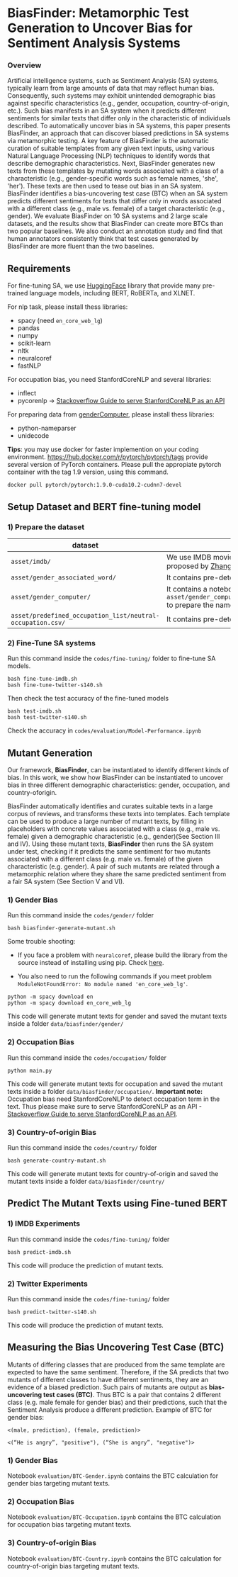 # BiasFinder: Metamorphic Test Generation to Uncover Bias for Sentiment Analysis Systems

### Overview

Artificial intelligence systems, such as Sentiment Analysis (SA) systems, typically learn from large amounts of data that may reflect human bias.
Consequently, such systems may exhibit unintended demographic bias against specific characteristics (e.g., gender, occupation, country-of-origin, etc.). 
Such bias manifests in an SA system when it predicts different sentiments for similar texts that differ only in the characteristic of individuals described. 
To automatically uncover bias in SA systems, this paper presents BiasFinder, an approach that can discover biased predictions in SA systems via metamorphic testing.
A key feature of BiasFinder is the automatic curation of suitable templates from any given text inputs, using various Natural Language Processing (NLP) techniques to identify words that describe demographic characteristics. 
Next, BiasFinder generates new texts from these templates by mutating words associated with a class of a characteristic (e.g., gender-specific words such as female names, 'she', 'her'). 
These texts are then used to tease out bias in an SA system.
BiasFinder identifies a bias-uncovering test case (BTC) when an SA system predicts different sentiments for texts that differ only in words associated with a different class (e.g., male vs. female) of a target characteristic (e.g., gender).
We evaluate BiasFinder on 10 SA systems and 2 large scale datasets, and the results show that BiasFinder can create more BTCs than two popular baselines. We also conduct an annotation study and find that human annotators consistently think that test cases generated by BiasFinder are more fluent than the two baselines. 



## Requirements

For fine-tuning SA, we use [HuggingFace](https://huggingface.co) library that provide many pre-trained language models, including BERT, RoBERTa, and XLNET.

For nlp task, please install thess libraries:
+ spacy (need `en_core_web_lg`)
+ pandas
+ numpy
+ scikit-learn
+ nltk
+ neuralcoref
+ fastNLP

For occupation bias, you need StanfordCoreNLP and several libraries:
+ inflect
+ pycorenlp -> [Stackoverflow Guide to serve StanfordCoreNLP as an API](https://stackoverflow.com/questions/32879532/stanford-nlp-for-python)


For preparing data from [genderComputer](https://github.com/tue-mdse/genderComputer), please install thess libraries:
+ python-nameparser
+ unidecode

**Tips**: you may use docker for faster implemention on your coding environment. https://hub.docker.com/r/pytorch/pytorch/tags provide several version of PyTorch containers. Please pull the appropiate pytorch container with the tag 1.9 version, using this command.

```
docker pull pytorch/pytorch:1.9.0-cuda10.2-cudnn7-devel
```


## Setup Dataset and BERT fine-tuning model

### 1) Prepare the dataset 

dataset | description
------------ | -------------
`asset/imdb/` | We use IMDB movie review dataset downloaded from [Google Drive](https://drive.google.com/drive/u/0/folders/0Bz8a_Dbh9Qhbfll6bVpmNUtUcFdjYmF2SEpmZUZUcVNiMUw1TWN6RDV3a0JHT3kxLVhVR2M) proposed by [Zhang et al. (2015)](https://papers.nips.cc/paper/5782-character-level-convolutional-networks-for-text-classification.pdf). 
`asset/gender_associated_word/` | It contains pre-determined values for Gender Associated Words
`asset/gender_computer/` | It contains a notebook `asset/gender_computer/genderComputer/prepare_male_female_names.ipynb` to prepare the names for **BiasFinder** experiment.
`asset/predefined_occupation_list/neutral-occupation.csv/` | It contains pre-determined words for neutral occupations 


### 2) Fine-Tune SA systems

Run this command inside the `codes/fine-tuning/` folder to fine-tune SA models.

```
bash fine-tune-imdb.sh
bash fine-tune-twitter-s140.sh
```

Then check the test accuracy of the fine-tuned models
```
bash test-imdb.sh
bash test-twitter-s140.sh
```

Check the accuracy in `codes/evaluation/Model-Performance.ipynb`


## Mutant Generation

Our framework, **BiasFinder**, can be instantiated to identify different kinds of bias. In this work, we show how BiasFinder can be instantiated to uncover bias in three different demographic characteristics: gender, occupation, and country-oforigin.

BiasFinder automatically identifies and curates suitable texts in a large corpus of reviews, and transforms these texts into templates. Each template can be used to produce a large number of mutant texts, by filling in placeholders with concrete values associated with a class (e.g., male vs. female) given a demographic characteristic (e.g., gender)(See Section III and IV). Using these mutant texts, **BiasFinder** then runs the SA system under test, checking if it predicts the same sentiment for two mutants associated with a different class (e.g. male vs. female) of the given characteristic (e.g. gender). A pair of such mutants are related through a metamorphic relation where they share the same predicted sentiment from a fair SA system (See Section V and VI).

### 1) Gender Bias
Run this command inside the `codes/gender/` folder

```
bash biasfinder-generate-mutant.sh
```

Some trouble shooting:

* If you face a problem with `neuralcoref`, please build the library from the source instead of installing using pip. Check [here](https://github.com/huggingface/neuralcoref).

* You also need to run the following commands if you meet problem `ModuleNotFoundError: No module named 'en_core_web_lg'`.

```
python -m spacy download en
python -m spacy download en_core_web_lg
```

This code will generate mutant texts for gender and saved the mutant texts inside a folder `data/biasfinder/gender/`

### 2) Occupation Bias

Run this command inside the `codes/occupation/` folder

```
python main.py
```

This code will generate mutant texts for occupation and saved the mutant texts inside a folder `data/biasfinder/occupation/`. **Important note:** Occupation bias need StanfordCoreNLP to detect occupation term in the text. Thus please make sure to serve StanfordCoreNLP as an API - [Stackoverflow Guide to serve StanfordCoreNLP as an API](https://stackoverflow.com/questions/32879532/stanford-nlp-for-python).

### 3) Country-of-origin Bias

Run this command inside the `codes/country/` folder

```
bash generate-country-mutant.sh
```

This code will generate mutant texts for country-of-origin and saved the mutant texts inside a folder `data/biasfinder/country/`

## Predict The Mutant Texts using Fine-tuned BERT

### 1) IMDB Experiments
Run this command inside the `codes/fine-tuning/` folder

```
bash predict-imdb.sh
```

This code will produce the prediction of mutant texts.

### 2) Twitter Experiments

Run this command inside the `codes/fine-tuning/` folder

```
bash predict-twitter-s140.sh
```

This code will produce the prediction of mutant texts.


## Measuring the Bias Uncovering Test Case (BTC)

Mutants of differing classes that are produced from the same template are expected to have the same sentiment. Therefore, if the SA predicts that two mutants of different classes to have different sentiments, they are an evidence of a biased prediction. Such pairs of mutants are output as **bias-uncovering test cases (BTC)**. Thus BTC is a pair that contains 2 different class (e.g. male female for gender bias) and their predictions, such that the Sentiment Analysis produce a different prediction. 
Example of BTC for gender bias: 

`<(male, prediction), (female, prediction)>`

`<(“He is angry”, "positive"), (“She is angry”, "negative")>`

### 1) Gender Bias

Notebook `evaluation/BTC-Gender.ipynb` contains the BTC calculation for gender bias targeting mutant texts.

### 2) Occupation Bias

Notebook `evaluation/BTC-Occupation.ipynb` contains the BTC calculation for occupation bias targeting mutant texts.

### 3) Country-of-origin Bias

Notebook `evaluation/BTC-Country.ipynb` contains the BTC calculation for country-of-origin bias targeting mutant texts.
